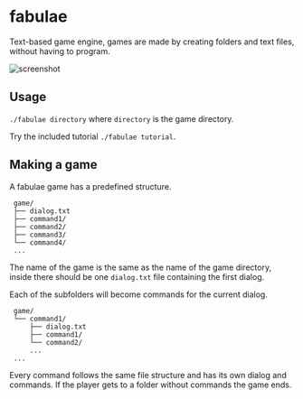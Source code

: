 # fabulae

Text-based game engine, games are made by creating folders and text files, without having to program.

![screenshot](http://backdaniel.com/img/screenshot/fabulae.png)

## Usage

`./fabulae directory` where `directory` is the game directory.

Try the included tutorial `./fabulae tutorial`.

## Making a game

A fabulae game has a predefined structure.

```
 game/
 ├── dialog.txt
 ├── command1/
 ├── command2/
 ├── command3/
 └── command4/
 ...
```

The name of the game is the same as the name of the game directory, inside there should be one `dialog.txt` file containing the first dialog.

Each of the subfolders will become commands for the current dialog.

```
 game/
 └── command1/
     ├── dialog.txt
     ├── command1/
     └── command2/
     ...
 ...
```

Every command follows the same file structure and has its own dialog and commands. If the player gets to a folder without commands the game ends.
